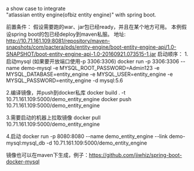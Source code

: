 a show case to integrate  
"atlassian entity engine(ofbiz entity engine)" with spring boot.



前置条件：
 假设需要跑的war、jar包已经ready，并且在某个地方可用。
 本例假设spring boot的包已经deploy到maven私服。
 地址:
http://10.71.161.109:8081/repository/maven-snapshots/com/pactera/pds/entity-engine/boot-entity-engine-api/1.0-SNAPSHOT/boot-entity-engine-api-1.0-20160921.073515-1.jar
 启动顺序：
 1.启动mysql (如果要开放端口使用-p 3306:3306)
 docker run -p 3306:3306 --name demo-mysql -e MYSQL_ROOT_PASSWORD=Admin123 -e MYSQL_DATABASE=entity_engine -e MYSQL_USER=entity_engine -e MYSQL_PASSWORD=entity_engine -d mysql:5.6
 
 2.编译镜像，并push到docker私库
 docker build . -t 10.71.161.109:5000/demo_entity_engine
 docker push 10.71.161.109:5000/demo_entity_engine
 
 3.需要启动的机器上拉取镜像
 docker pull 10.71.161.109:5000/demo_entity_engine
 
 4.启动
 docker run -p 8080:8080 --name demo_entity_engine --link demo-mysql:mysql_db -d 10.71.161.109:5000/demo_entity_engine
 
 
 镜像也可以在maven下生成，例子：https://github.com/jiwhiz/spring-boot-docker-mysql